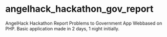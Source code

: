 # angelhack_hackathon_gov_report
AngelHack Hackathon Report Problems to Government App Webbased on PHP. Basic application made in 2 days, 1 night initially.
